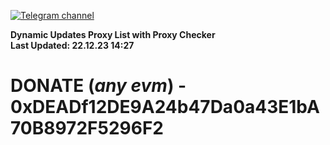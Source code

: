 [![Telegram channel](https://img.shields.io/endpoint?url=https://runkit.io/damiankrawczyk/telegram-badge/branches/master?url=https://t.me/n4z4v0d)](https://t.me/n4z4v0d) 

**Dynamic Updates Proxy List with Proxy Checker**  
**Last Updated: 22.12.23 14:27**

# DONATE (_any evm_) - 0xDEADf12DE9A24b47Da0a43E1bA70B8972F5296F2
